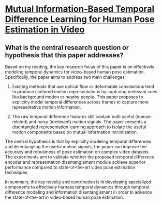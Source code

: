 # [Mutual Information-Based Temporal Difference Learning for Human Pose   Estimation in Video](https://arxiv.org/abs/2303.08475)

## What is the central research question or hypothesis that this paper addresses?

 Based on my reading, the key research focus of this paper is on effectively modeling temporal dynamics for video-based human pose estimation. Specifically, the paper aims to address two main challenges:

1. Existing methods that use optical flow or deformable convolutions tend to produce cluttered motion representations by capturing irrelevant cues like background motion or nearby people. This paper proposes to explicitly model temporal differences across frames to capture more representative motion information. 

2. The raw temporal difference features still contain both useful (human-related) and noisy (irrelevant) motion signals. The paper presents a disentangled representation learning approach to isolate the useful motion components based on mutual information minimization. 

The central hypothesis is that by explicitly modeling temporal differences and disentangling the useful motion signals, the paper can improve the accuracy and robustness of pose estimation on complex video datasets. The experiments aim to validate whether the proposed temporal difference encoder and representation disentanglement module achieve superior performance compared to state-of-the-art video pose estimation techniques.

In summary, the key novelty and contribution is in developing specialized components to effectively harness temporal dynamics through temporal difference modeling and information disentanglement in order to advance the state-of-the-art in video-based human pose estimation.
